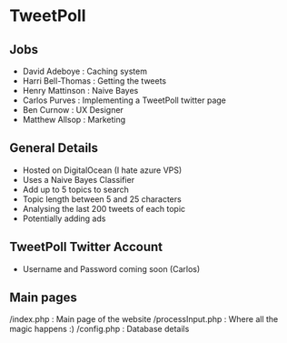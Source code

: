 # TweetPoll

## Jobs

- David Adeboye : Caching system
- Harri Bell-Thomas : Getting the tweets
- Henry Mattinson : Naive Bayes
- Carlos Purves : Implementing a TweetPoll twitter page
- Ben Curnow : UX Designer
- Matthew Allsop : Marketing

## General Details
- Hosted on DigitalOcean (I hate azure VPS)
- Uses a Naive Bayes Classifier
- Add up to 5 topics to search
- Topic length between 5 and 25 characters
- Analysing the last 200 tweets of each topic
- Potentially adding ads

## TweetPoll Twitter Account
- Username and Password coming soon (Carlos)

## Main pages
/index.php : Main page of the website
/processInput.php : Where all the magic happens :)
/config.php : Database details